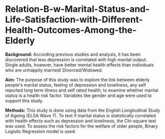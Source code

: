 # Relation-B-w-Marital-Status-and-Life-Satisfaction-with-Different-Health-Outcomes-Among-the-Elderly

**Background:** According previous studies and analysis, it has been discovered that less 
depression is correlated with high marital output. Single adults, however, have better mental 
health effects than individuals who are unhappily married/ Divorced/Widowed.

**Aim:** The purpose of this study was to explore the link between elderly people's marital status,
feeling of depression and loneliness, any self reported long term illness and self rated health; to 
examine whether marital status is a health risk factor. Variables like gender and age were used 
to support this study.

**Methods:** This study is done using data from the English Longitudinal Study of Ageing (ELSA
Wave 7). To test if marital status is statistically correlated with health effects such as depression 
and loneliness, the Chi-square test was used. To assess the risk factors for the welfare of older 
people, Binary Logistic Regression model is used.
